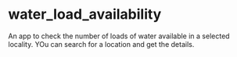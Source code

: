 # water_load_availability
An app to check the number of loads of water available in a selected locality. YOu can search for a location and get the details.
